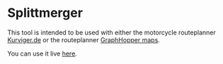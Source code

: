 # Splittmerger

This tool is intended to be used with either the motorcycle routeplanner [Kurviger.de](https://kurviger.de/en) or 
the routeplanner [GraphHopper maps](https://graphhopper.com/maps/).

You can use it live [here](https://avalanchas.github.io/splittermerger.html).